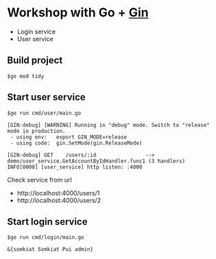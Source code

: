 # Workshop with Go + [Gin](https://github.com/gin-gonic/gin)
* Login service
* User service

## Build project
```
$go mod tidy
```

## Start user service
```
$go run cmd/user/main.go

[GIN-debug] [WARNING] Running in "debug" mode. Switch to "release" mode in production.
 - using env:	export GIN_MODE=release
 - using code:	gin.SetMode(gin.ReleaseMode)

[GIN-debug] GET    /users/:id                --> demo/user_service.GetAccountByIdHandler.func1 (3 handlers)
INFO[0000] [user_service] http listen: :4000
```

Check service from url
* http://localhost:4000/users/1
* http://localhost:4000/users/2

## Start login service
```
$go run cmd/login/main.go

&{somkiat Somkiat Pui admin}
```